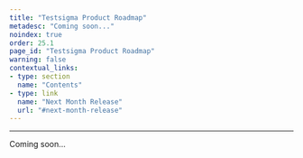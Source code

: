 ```yaml
---
title: "Testsigma Product Roadmap"
metadesc: "Coming soon..."
noindex: true
order: 25.1
page_id: "Testsigma Product Roadmap"
warning: false
contextual_links:
- type: section
  name: "Contents"
- type: link
  name: "Next Month Release"
  url: "#next-month-release"
---
```


---


Coming soon...